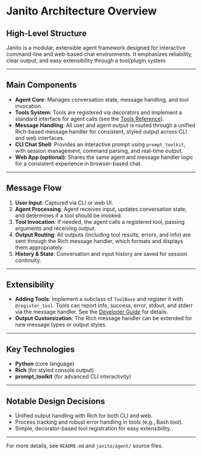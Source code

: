# Janito Architecture Overview

## High-Level Structure

Janito is a modular, extensible agent framework designed for interactive command-line and web-based chat environments. It emphasizes reliability, clear output, and easy extensibility through a tool/plugin system.

---

## Main Components

- **Agent Core**: Manages conversation state, message handling, and tool invocation.
- **Tools System**: Tools are registered via decorators and implement a standard interface for agent calls (see the [Tools Reference](TOOLS_REFERENCE.md)).
- **Message Handling**: All user and agent output is routed through a unified Rich-based message handler for consistent, styled output across CLI and web interfaces.
- **CLI Chat Shell**: Provides an interactive prompt using `prompt_toolkit`, with session management, command parsing, and real-time output.
- **Web App (optional)**: Shares the same agent and message handler logic for a consistent experience in browser-based chat.

---

## Message Flow

1. **User Input**: Captured via CLI or web UI.
2. **Agent Processing**: Agent receives input, updates conversation state, and determines if a tool should be invoked.
3. **Tool Invocation**: If needed, the agent calls a registered tool, passing arguments and receiving output.
4. **Output Routing**: All outputs (including tool results, errors, and info) are sent through the Rich message handler, which formats and displays them appropriately.
5. **History & State**: Conversation and input history are saved for session continuity.

---

## Extensibility

- **Adding Tools**: Implement a subclass of `ToolBase` and register it with `@register_tool`. Tools can report info, success, error, stdout, and stderr via the message handler. See the [Developer Guide](../meta/README_DEV.md) for details.
- **Output Customization**: The Rich message handler can be extended for new message types or output styles.

---

## Key Technologies

- **Python** (core language)
- **Rich** (for styled console output)
- **prompt_toolkit** (for advanced CLI interactivity)

---

## Notable Design Decisions

- Unified output handling with Rich for both CLI and web.
- Process tracking and robust error handling in tools (e.g., Bash tool).
- Simple, decorator-based tool registration for easy extensibility.

---

For more details, see `README.md` and `janito/agent/` source files.
